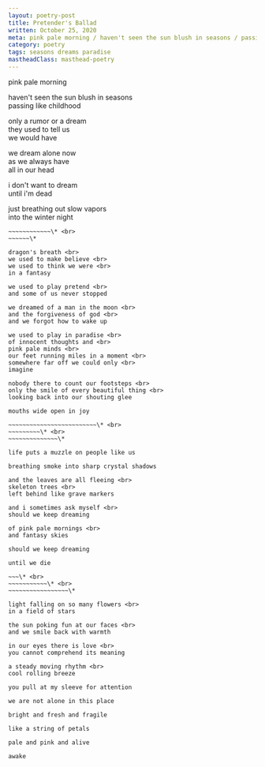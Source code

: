 ```yaml
---
layout: poetry-post
title: Pretender's Ballad
written: October 25, 2020
meta: pink pale morning / haven't seen the sun blush in seasons / passing like childhood
category: poetry
tags: seasons dreams paradise
mastheadClass: masthead-poetry
---
```


pink pale morning

haven't seen the sun blush in seasons <br>
passing like childhood

only a rumor or a dream <br>
they used to tell us <br>
we would have

we dream alone now <br>
as we always have <br>
all in our head

i don't want to dream <br>
until i'm dead

just breathing out slow vapors <br>
into the winter night

~~~\* <br>
~~~~~~~~~~~~\* <br>
~~~~~~\*

dragon's breath <br>
we used to make believe <br>
we used to think we were <br>
in a fantasy

we used to play pretend <br>
and some of us never stopped

we dreamed of a man in the moon <br>
and the forgiveness of god <br>
and we forgot how to wake up

we used to play in paradise <br>
of innocent thoughts and <br>
pink pale minds <br>
our feet running miles in a moment <br>
somewhere far off we could only <br>
imagine

nobody there to count our footsteps <br>
only the smile of every beautiful thing <br>
looking back into our shouting glee

mouths wide open in joy

~~~~~~~~~~~~~~~~~~~~~~~~~\* <br>
~~~~~~~~~\* <br>
~~~~~~~~~~~~~~\*

life puts a muzzle on people like us

breathing smoke into sharp crystal shadows

and the leaves are all fleeing <br>
skeleton trees <br>
left behind like grave markers

and i sometimes ask myself <br>
should we keep dreaming

of pink pale mornings <br>
and fantasy skies

should we keep dreaming

until we die

~~~\* <br>
~~~~~~~~~~~\* <br>
~~~~~~~~~~~~~~~~~\*

light falling on so many flowers <br>
in a field of stars

the sun poking fun at our faces <br>
and we smile back with warmth

in our eyes there is love <br>
you cannot comprehend its meaning

a steady moving rhythm <br>
cool rolling breeze

you pull at my sleeve for attention

we are not alone in this place

bright and fresh and fragile

like a string of petals

pale and pink and alive

awake
